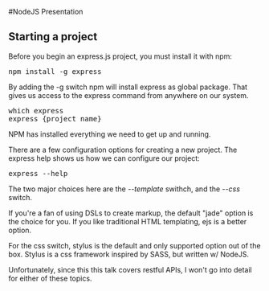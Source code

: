#NodeJS Presentation

## Starting a project

Before you begin an express.js project, you must install it with npm:
<pre>
npm install -g express
</pre>

By adding the -g switch npm will install express as global package. That gives us access to the express command from anywhere on our system.

<pre>
which express
express {project_name}
</pre>

NPM has installed everything we need to get up and running.

There are a few configuration options for creating a new project. The express help shows us how we can configure our project:

<pre>
express --help
</pre>

The two major choices here are the *--template* swithch, and the *--css* switch.

If you're a fan of using DSLs to create markup, the default "jade" option is the choice for you.
If you like traditional HTML templating, ejs is a better option.

For the css switch, stylus is the default and only supported option out of the box. Stylus is a css framework inspired by SASS, but written w/ NodeJS.

Unfortunately, since this this talk covers restful APIs, I won't go into detail for either of these topics.

